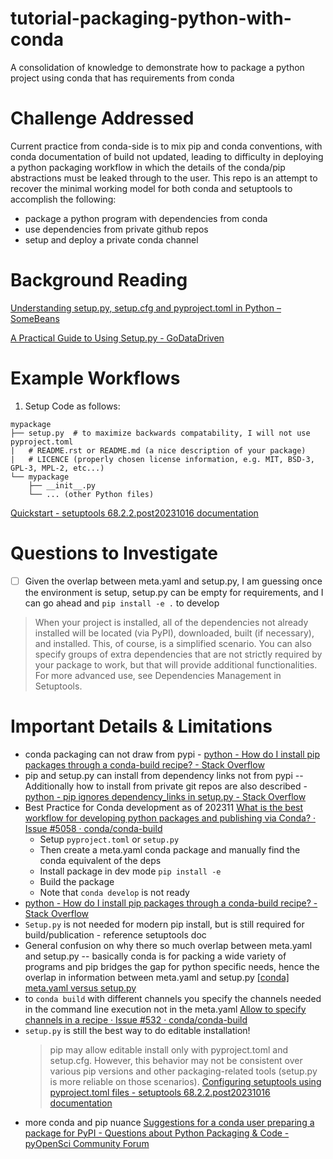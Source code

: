 # tutorial-packaging-python-with-conda
A consolidation of knowledge to demonstrate how to package a python project using conda that has requirements from conda



# Challenge Addressed

Current practice from conda-side is to mix pip and conda conventions, with conda documentation of build not updated, leading to difficulty in deploying a python packaging workflow in which the details of the conda/pip abstractions must be leaked through to the user.  This repo is an attempt to recover the minimal working model for both conda and setuptools to accomplish the following:
- package a python program with dependencies from conda
- use dependencies from private github repos
- setup and deploy a private conda channel



# Background Reading

[Understanding setup.py, setup.cfg and pyproject.toml in Python – SomeBeans](https://ianhopkinson.org.uk/2022/02/understanding-setup-py-setup-cfg-and-pyproject-toml-in-python/)

[A Practical Guide to Using Setup.py - GoDataDriven](https://godatadriven.com/blog/a-practical-guide-to-using-setup-py/)

# Example Workflows

1. Setup Code as follows:
  
```bash[^9]
mypackage
├── setup.py  # to maximize backwards compatability, I will not use pyproject.toml
|   # README.rst or README.md (a nice description of your package)
|   # LICENCE (properly chosen license information, e.g. MIT, BSD-3, GPL-3, MPL-2, etc...)
└── mypackage
    ├── __init__.py
    └── ... (other Python files)
```
[Quickstart - setuptools 68.2.2.post20231016 documentation](https://setuptools.pypa.io/en/latest/userguide/quickstart.html)


# Questions to Investigate
- [ ] Given the overlap between meta.yaml and setup.py, I am guessing once the environment is setup, setup.py can be empty for requirements, and I can go ahead and `pip install -e .` to develop
> When your project is installed, all of the dependencies not already installed will be located (via PyPI), downloaded, built (if necessary), and installed. This, of course, is a simplified scenario. You can also specify groups of extra dependencies that are not strictly required by your package to work, but that will provide additional functionalities. For more advanced use, see Dependencies Management in Setuptools.


# Important Details & Limitations

- conda packaging can not draw from pypi - [python - How do I install pip packages through a conda-build recipe? - Stack Overflow](https://stackoverflow.com/questions/64916092/how-do-i-install-pip-packages-through-a-conda-build-recipe)
- pip and setup.py can install from dependency links not from pypi -- Additionally how to install from private git repos are also described - [python - pip ignores dependency_links in setup.py - Stack Overflow](https://stackoverflow.com/questions/12518499/pip-ignores-dependency-links-in-setup-py)
- Best Practice for Conda development as of 202311 [What is the best workflow for developing python packages and publishing via Conda? · Issue #5058 · conda/conda-build](https://github.com/conda/conda-build/issues/5058)
  - Setup `pyproject.toml` or `setup.py`
  - Then create a meta.yaml conda package and manually find the conda equivalent of the deps
  - Install package in dev mode `pip install -e`
  - Build the package
  - Note that `conda develop` is not ready
-  [python - How do I install pip packages through a conda-build recipe? - Stack Overflow](https://stackoverflow.com/questions/64916092/how-do-i-install-pip-packages-through-a-conda-build-recipe)
- `Setup.py` is not needed for modern pip install, but is still required for build/publication - reference setuptools doc
- General confusion on why there so much overlap between meta.yaml and setup.py -- basically conda is for packing a wide variety of programs and pip bridges the gap for python specific needs, hence the overlap in information between meta.yaml and setup.py [[conda] meta.yaml versus setup.py](https://conda.continuum.narkive.com/cDWteatm/meta-yaml-versus-setup-py)
- to `conda build` with different channels you specify the channels needed in the command line execution not in the meta.yaml [Allow to specify channels in a recipe · Issue #532 · conda/conda-build](https://github.com/conda/conda-build/issues/532)
- `setup.py` is still the best way to do editable installation!
  > pip may allow editable install only with pyproject.toml and setup.cfg. However, this behavior may not be consistent over various pip versions and other packaging-related tools (setup.py is more reliable on those scenarios). [Configuring setuptools using pyproject.toml files - setuptools 68.2.2.post20231016 documentation](https://setuptools.pypa.io/en/latest/userguide/pyproject_config.html)
- more conda and pip nuance [Suggestions for a conda user preparing a package for PyPI - Questions about Python Packaging & Code - pyOpenSci Community Forum](https://pyopensci.discourse.group/t/suggestions-for-a-conda-user-preparing-a-package-for-pypi/324/2)



